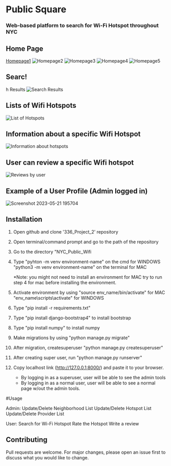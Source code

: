 # Public Square 
### Web-based platform to search for Wi-Fi Hotspot throughout NYC

## Home Page 
[Homepage1](https://github.com/ej0306/Public_Square/assets/54604143/3681fc2c-69a0-49db-9a20-481453347cde)
![Homepage2](https://github.com/ej0306/Public_Square/assets/54604143/06b80882-f3ca-414f-9c7d-75b04fdd2e8c)
![Homepage3](https://github.com/ej0306/Public_Square/assets/54604143/6b989511-639f-4e86-9a50-799c20a4edb6)
![Homepage4](https://github.com/ej0306/Public_Square/assets/54604143/6ce71558-b789-42c7-89c3-2f4c67e9c118)
![Homepage5](https://github.com/ej0306/Public_Square/assets/54604143/667558e0-5942-4e95-a61d-cf4e601212d2)
## Searc!
h Results
![Search Results](https://github.com/ej0306/Public_Square/assets/54604143/a5436ec2-8a2f-4dfa-a899-5479e1d6deec)
## Lists of Wifi Hotspots
![List of Hotspots](https://github.com/ej0306/Public_Square/assets/54604143/21a8397e-4041-4b43-b0ea-fc839bec244c)
## Information about a specific Wifi Hotspot
![Information about hotspots](https://github.com/ej0306/Public_Square/assets/54604143/b8bfe54e-1174-40e5-9c78-50cd994a82ec)
## User can review a specific Wifi hotspot
![Reviews by user](https://github.com/ej0306/Public_Square/assets/54604143/14403901-1cb8-42a9-bfe4-4228aee954cc)
## Example of a User Profile (Admin logged in)
![Screenshot 2023-05-21 195704](https://github.com/ej0306/Public_Square/assets/54604143/0571adeb-74ab-46fa-ac1c-97199852d2f4)





## Installation

1. Open github and clone '336_Project_2' repository

2. Open terminal/command prompt and go to the path of the repository

3. Go to the directory "NYC_Public_Wifi

4. Type "pyhton -m venv environment-name" on the cmd for WINDOWS
 	"python3 -m venv environment-name" on the terminal for MAC

	*Note: you might not need to install an environment for MAC
	       try to run step 4 for mac before installing the environment.

5. Activate environment by using "source env_name/bin/activate" for MAC
				 "env_name\scripts\activate" for WINDOWS

6. Type "pip install -r requirements.txt"

7. Type "pip install django-bootstrap4" to install bootstrap

8. Type "pip install numpy" to install numpy

9. Make migrations by using "python manage.py migrate"

10. After migration, createsuperuser "python manage.py createsuperuser"

11. After creating super user, run "python manage.py runserver"

12. Copy localhost link (http://127.0.0.1:8000/) and paste it to your browser.
	- By logging in as a superuser, user will be able to see the admin tools
	- By logging in as a normal user, user will be able to see a normal page
	  w/out the admin tools.


#Usage

Admin: 
	Update/Delete Neighborhood List
	Update/Delete Hotspot List
	Update/Delete Provider List

User:
	Search for Wi-Fi Hotspot
	Rate the Hotspot
	Write a review

## Contributing
Pull requests are welcome. For major changes, please open an issue first to discuss what you would like to change.
